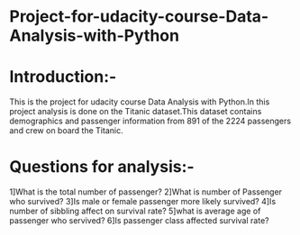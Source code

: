 # Project-for-udacity-course-Data-Analysis-with-Python

# Introduction:-

This is the project for udacity course Data Analysis with Python.In this project analysis is done on the Titanic dataset.This dataset contains demographics and passenger information from 891 of the 2224 passengers and crew on board the Titanic.

# Questions for analysis:-

1]What is the total number of passenger?
2]What is number of Passenger who survived?
3]Is male or female passenger more likely survived?
4]Is number of sibbling affect on survival rate?
5]what is average age of passenger who servived?
6]Is passenger class affected survival rate?

